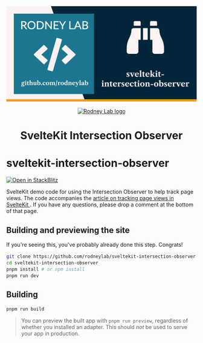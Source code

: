 <img src="./images/rodneylab-github-sveltekit-intersection-observer.png" alt="Rodney Lab sveltekit-intersection-observer Github banner">

<p align="center">
  <a aria-label="Open Rodney Lab site" href="https://rodneylab.com" rel="nofollow noopener noreferrer">
    <img alt="Rodney Lab logo" src="https://rodneylab.com/assets/icon.png" width="60" />
  </a>
</p>
<h1 align="center">
  SvelteKit Intersection Observer
</h1>

# sveltekit-intersection-observer

[![Open in StackBlitz](https://developer.stackblitz.com/img/open_in_stackblitz.svg)](https://stackblitz.com/github/rodneylab/sveltekit-intersection-observer)

SvelteKit demo code for using the Intersection Observer to help track page views. The code accompanies the <a aria-label="Open Rodney Lab blog post on tracking page views in Svelte Kit" href="https://rodneylab.com/tracking-page-views-sveltekit/">article on tracking page views in SvelteKit </a>. If you have any questions, please drop a comment at the bottom of that page.

## Building and previewing the site

If you're seeing this, you've probably already done this step. Congrats!

```bash
git clone https://github.com/rodneylab/sveltekit-intersection-observer.git sveltekit-intersection-observer
cd sveltekit-intersection-observer
pnpm install # or npm install
pnpm run dev
```

## Building

```bash
pnpm run build
```

> You can preview the built app with `pnpm run preview`, regardless of whether you installed an adapter. This should _not_ be used to serve your app in production.
